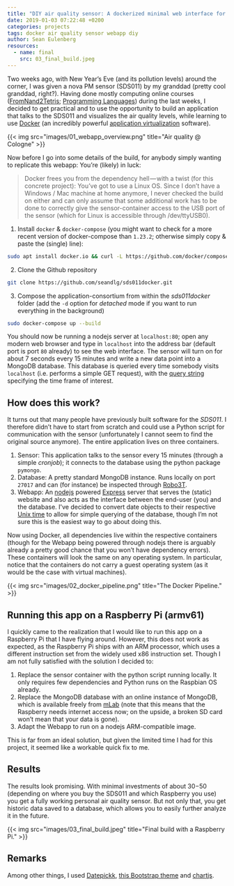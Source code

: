 ```yaml
---
title: "DIY air quality sensor: A dockerized minimal web interface for SDS011"
date: 2019-01-03 07:22:48 +0200
categories: projects
tags: docker air quality sensor webapp diy
author: Sean Eulenberg
resources:
  - name: final
    src: 03_final_build.jpeg
---
```


Two weeks ago, with New Year’s Eve (and its pollution levels) around the corner, I was given a nova PM sensor (SDS011) by my granddad (pretty cool granddad, right?). Having done mostly computing online courses ([FromNand2Tetris](https://www.coursera.org/learn/build-a-computer "FromNand2Tetris on Coursera"); [Programming Languages](https://www.coursera.org/learn/programming-languages "Programming Languages on Coursera")) during the last weeks, I decided to get practical and to use the opportunity to build an application that talks to the SDS011 and visualizes the air quality levels, while learning to use [Docker](https://docker.io/ "Docker") (an incredibly powerful [application virtualization](https://www.docker.com/resources/what-container "Application virtualization on Wikipedia") software).

{{< img src="images/01_webapp_overview.png" title="Air quality @ Cologne" >}}

Now before I go into some details of the build, for anybody simply wanting to replicate this webapp: You’re (likely) in luck:

> Docker frees you from the dependency hell — with a twist (for this concrete project): You’ve got to use a Linux OS. Since I don’t have a Windows / Mac machine at home anymore, I never checked the build on either and can only assume that some additional work has to be done to correctly give the sensor-container access to the USB port of the sensor (which for Linux is accessible through /dev/ttyUSB0).

1. Install `docker` & `docker-compose` (you might want to check for a more recent version of docker-compose than `1.23.2`; otherwise simply copy & paste the (single) line):

```sh
sudo apt install docker.io && curl -L https://github.com/docker/compose/releases/download/1.23.2/docker-compose-`uname -s`-`uname -m` -o /usr/local/bin/docker-compose && chmod +x /usr/local/bin/docker-compose
```

2. Clone the Github repository

```sh
git clone https://github.com/seandlg/sds011docker.git
```

3. Compose the application-consortium from within the _sds011docker_ folder (add the `-d` option for _detached_ mode if you want to run everything in the background)

```sh
sudo docker-compose up --build
```

You should now be running a nodejs server at `localhost:80`; open any modern web browser and type in `localhost` into the address bar (default port is port `80` already) to see the web interface. The sensor will turn on for about 7 seconds every 15 minutes and write a new data point into a MongoDB database. This database is queried every time somebody visits `localhost` (i.e. performs a simple GET request), with the [query string](https://en.wikipedia.org/wiki/Query_string "Query string") specifying the time frame of interest.

## How does this work?

It turns out that many people have previously built software for the _SDS011_. I therefore didn’t have to start from scratch and could use a Python script for communication with the sensor (unfortunately I cannot seem to find the original source anymore). The entire application lives on three containers.

1. Sensor: This application talks to the sensor every 15 minutes (through a simple _cronjob_); it connects to the database using the python package `pymongo`.
2. Database: A pretty standard MongoDB instance. Runs locally on port `27017` and can (for instance) be inspected through [Robo3T](https://robomongo.org/download "Robo3T").
3. Webapp: An [nodejs](https://nodejs.org/en/ "NodeJS") powered [Express](https://expressjs.com/ "ExpressJS") server that serves the (static) website and also acts as the interface between the end-user (you) and the database. I've decided to convert date objects to their respective [Unix time](https://en.wikipedia.org/wiki/Unix_time "Unix time") to allow for simple querying of the database, though I’m not sure this is the easiest way to go about doing this.

Now using Docker, all dependencies live within the respective containers (though for the Webapp being powered through nodejs there is arguably already a pretty good chance that you won’t have dependency errors). These containers will look the same on any operating system. In particular, notice that the containers do not carry a guest operating system (as it would be the case with virtual machines).

{{< img src="images/02_docker_pipeline.png" title="The Docker Pipeline." >}}

## Running this app on a Raspberry Pi (armv61)

I quickly came to the realization that I would like to run this app on a Raspberry Pi that I have flying around. However, this does not work as expected, as the Raspberry Pi ships with an ARM processor, which uses a different instruction set from the widely used x86 instruction set. Though I am not fully satisfied with the solution I decided to:

1. Replace the sensor container with the python script running locally. It only requires few dependencies and Python runs on the Raspbian OS already.
2. Replace the MongoDB database with an online instance of MongoDB, which is available freely from [mLab](https://mlab.com/ "mLab") (note that this means that the Raspberry needs internet access now; on the upside, a broken SD card won’t mean that your data is gone).
3. Adapt the Webapp to run on a nodejs ARM-compatible image.

This is far from an ideal solution, but given the limited time I had for this project, it seemed like a workable quick fix to me.

## Results

The results look promising. With minimal investments of about $30-$50 (depending on where you buy the SDS011 and which Raspberry you use) you get a fully working personal air quality sensor. But not only that, you get historic data saved to a database, which allows you to easily further analyze it in the future.

{{< img src="images/03_final_build.jpeg" title="Final build with a Raspberry Pi." >}}

## Remarks

Among other things, I used [Datepickk](http://crsten.github.io/datepickk/ "Datepickk"), [this Bootstrap theme](https://getbootstrap.com/docs/4.2/examples/cover/ "Bootstrap theme") and [chartjs](https://www.chartjs.org/ "ChartJS").
